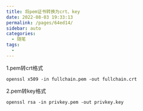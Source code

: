 ```yaml
---
title: 将pem证书转换为crt、key
date: 2022-08-03 19:33:13
permalink: /pages/64ed14/
sidebar: auto
categories:
  - 随笔
tags:
  - 
---
```

1.pem转crt格式

```shell
openssl x509 -in fullchain.pem -out fullchain.crt
```

2.pem转key格式

```shell
openssl rsa -in privkey.pem -out privkey.key
```

